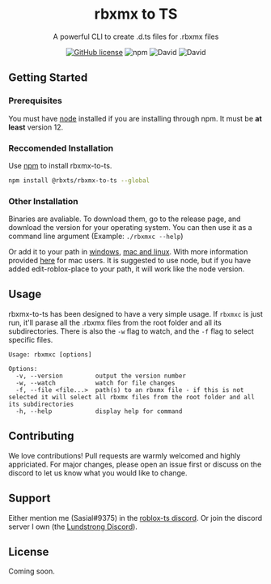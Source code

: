 <div align="center">

# rbxmx to TS
A powerful CLI to create .d.ts files for .rbxmx files

<a href="https://github.com/sasial-dev/rbxmx-to-ts/blob/master/LICENSE"><img alt="GitHub license" src="https://img.shields.io/github/license/sasial-dev/rbxmx-to-ts"></a>
<img alt="npm" src="https://img.shields.io/npm/v/@rbxts/rbxmx-to-ts">
<img alt="David" src="https://img.shields.io/david/sasial-dev/rbxmx-to-ts">
<img alt="David" src="https://img.shields.io/david/dev/sasial-dev/rbxmx-to-ts">
</div>

## Getting Started

### Prerequisites

You must have [node](https://nodejs.org/) installed if you are installing through npm. It must be **at least** version 12.

### Reccomended Installation

Use [npm](https://npmjs.com/) to install rbxmx-to-ts.

```bash
npm install @rbxts/rbxmx-to-ts --global
```

### Other Installation
Binaries are avaliable. To download them, go to the release page, and download the version for your operating system. You can then use it as a command line argument (Example: `./rbxmxc --help`)

Or add it to your path in [windows](https://www.howtogeek.com/118594/how-to-edit-your-system-path-for-easy-command-line-access/), [mac and linux](https://opensource.com/article/17/6/set-path-linux). With more information provided [here](https://wpbeaches.com/how-to-add-to-the-shell-path-in-macos-using-terminal/) for mac users.
It is suggested to use node, but if you have added edit-roblox-place to your path, it will work like the node version.

## Usage

rbxmx-to-ts has been designed to have a very simple usage. If `rbxmxc` is just run, it'll parase all the .rbxmx files from the root folder and all its subdirectories. There is also the `-w` flag to watch, and the `-f` flag to select specific files. 

```
Usage: rbxmxc [options]

Options:
  -v, --version         output the version number
  -w, --watch           watch for file changes
  -f, --file <file...>  path(s) to an rbxmx file - if this is not selected it will select all rbxmx files from the root folder and all its subdirectories
  -h, --help            display help for command
```

## Contributing
We love contributions! Pull requests are warmly welcomed and highly appriciated. For major changes, please open an issue first or discuss on the discord to let us know what you would like to change.

## Support
Either mention me (Sasial#9375) in the [roblox-ts discord](https://discord.gg/G7sq9rQamM). Or join the discord server I own (the [Lundstrong Discord](https://discord.gg/2w9PmHZPwX)).

## License
Coming soon.
